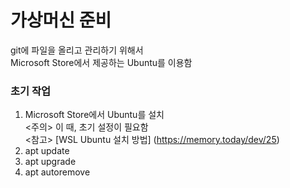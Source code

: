# 가상머신 준비
git에 파일을 올리고 관리하기 위해서<br>
Microsoft Store에서 제공하는 Ubuntu를 이용함

### 초기 작업
1. Microsoft Store에서 Ubuntu를 설치<br><주의> 이 때, 초기 설정이 필요함<br>
<참고> [WSL Ubuntu 설치 방법] (https://memory.today/dev/25)
2. apt update
3. apt upgrade
4. apt autoremove
